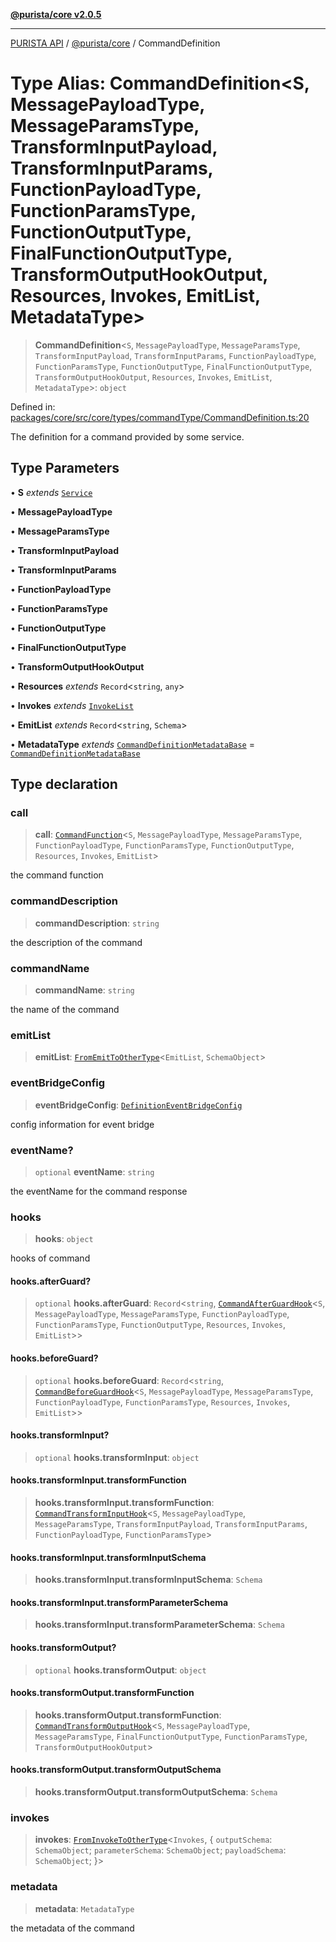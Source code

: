 [**@purista/core v2.0.5**](../README.md)

***

[PURISTA API](../../../packages.md) / [@purista/core](../README.md) / CommandDefinition

# Type Alias: CommandDefinition\<S, MessagePayloadType, MessageParamsType, TransformInputPayload, TransformInputParams, FunctionPayloadType, FunctionParamsType, FunctionOutputType, FinalFunctionOutputType, TransformOutputHookOutput, Resources, Invokes, EmitList, MetadataType\>

> **CommandDefinition**\<`S`, `MessagePayloadType`, `MessageParamsType`, `TransformInputPayload`, `TransformInputParams`, `FunctionPayloadType`, `FunctionParamsType`, `FunctionOutputType`, `FinalFunctionOutputType`, `TransformOutputHookOutput`, `Resources`, `Invokes`, `EmitList`, `MetadataType`\>: `object`

Defined in: [packages/core/src/core/types/commandType/CommandDefinition.ts:20](https://github.com/puristajs/purista/blob/master/packages/core/src/core/types/commandType/CommandDefinition.ts#L20)

The definition for a command provided by some service.

## Type Parameters

• **S** *extends* [`Service`](../classes/Service.md)

• **MessagePayloadType**

• **MessageParamsType**

• **TransformInputPayload**

• **TransformInputParams**

• **FunctionPayloadType**

• **FunctionParamsType**

• **FunctionOutputType**

• **FinalFunctionOutputType**

• **TransformOutputHookOutput**

• **Resources** *extends* `Record`\<`string`, `any`\>

• **Invokes** *extends* [`InvokeList`](InvokeList.md)

• **EmitList** *extends* `Record`\<`string`, `Schema`\>

• **MetadataType** *extends* [`CommandDefinitionMetadataBase`](CommandDefinitionMetadataBase.md) = [`CommandDefinitionMetadataBase`](CommandDefinitionMetadataBase.md)

## Type declaration

### call

> **call**: [`CommandFunction`](CommandFunction.md)\<`S`, `MessagePayloadType`, `MessageParamsType`, `FunctionPayloadType`, `FunctionParamsType`, `FunctionOutputType`, `Resources`, `Invokes`, `EmitList`\>

the command function

### commandDescription

> **commandDescription**: `string`

the description of the command

### commandName

> **commandName**: `string`

the name of the command

### emitList

> **emitList**: [`FromEmitToOtherType`](FromEmitToOtherType.md)\<`EmitList`, `SchemaObject`\>

### eventBridgeConfig

> **eventBridgeConfig**: [`DefinitionEventBridgeConfig`](DefinitionEventBridgeConfig.md)

config information for event bridge

### eventName?

> `optional` **eventName**: `string`

the eventName for the command response

### hooks

> **hooks**: `object`

hooks of command

#### hooks.afterGuard?

> `optional` **hooks.afterGuard**: `Record`\<`string`, [`CommandAfterGuardHook`](CommandAfterGuardHook.md)\<`S`, `MessagePayloadType`, `MessageParamsType`, `FunctionPayloadType`, `FunctionParamsType`, `FunctionOutputType`, `Resources`, `Invokes`, `EmitList`\>\>

#### hooks.beforeGuard?

> `optional` **hooks.beforeGuard**: `Record`\<`string`, [`CommandBeforeGuardHook`](CommandBeforeGuardHook.md)\<`S`, `MessagePayloadType`, `MessageParamsType`, `FunctionPayloadType`, `FunctionParamsType`, `Resources`, `Invokes`, `EmitList`\>\>

#### hooks.transformInput?

> `optional` **hooks.transformInput**: `object`

#### hooks.transformInput.transformFunction

> **hooks.transformInput.transformFunction**: [`CommandTransformInputHook`](CommandTransformInputHook.md)\<`S`, `MessagePayloadType`, `MessageParamsType`, `TransformInputPayload`, `TransformInputParams`, `FunctionPayloadType`, `FunctionParamsType`\>

#### hooks.transformInput.transformInputSchema

> **hooks.transformInput.transformInputSchema**: `Schema`

#### hooks.transformInput.transformParameterSchema

> **hooks.transformInput.transformParameterSchema**: `Schema`

#### hooks.transformOutput?

> `optional` **hooks.transformOutput**: `object`

#### hooks.transformOutput.transformFunction

> **hooks.transformOutput.transformFunction**: [`CommandTransformOutputHook`](CommandTransformOutputHook.md)\<`S`, `MessagePayloadType`, `MessageParamsType`, `FinalFunctionOutputType`, `FunctionParamsType`, `TransformOutputHookOutput`\>

#### hooks.transformOutput.transformOutputSchema

> **hooks.transformOutput.transformOutputSchema**: `Schema`

### invokes

> **invokes**: [`FromInvokeToOtherType`](FromInvokeToOtherType.md)\<`Invokes`, \{ `outputSchema`: `SchemaObject`; `parameterSchema`: `SchemaObject`; `payloadSchema`: `SchemaObject`; \}\>

### metadata

> **metadata**: `MetadataType`

the metadata of the command

